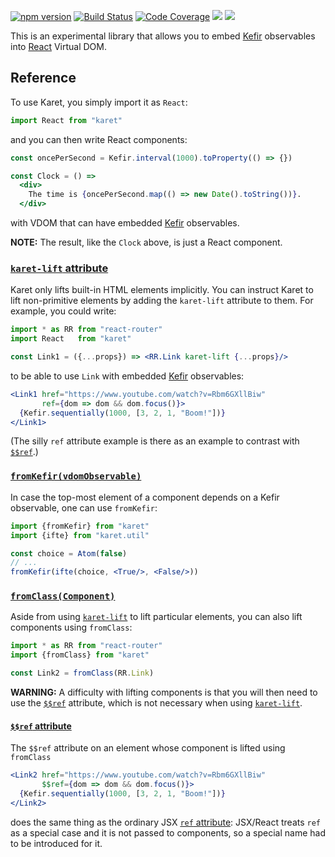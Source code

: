 [![npm version](https://badge.fury.io/js/karet.svg)](http://badge.fury.io/js/karet) [![Build Status](https://travis-ci.org/calmm-js/karet.svg?branch=master)](https://travis-ci.org/calmm-js/karet) [![Code Coverage](https://img.shields.io/codecov/c/github/calmm-js/karet/master.svg)](https://codecov.io/github/calmm-js/karet?branch=master) [![](https://david-dm.org/calmm-js/karet.svg)](https://david-dm.org/calmm-js/karet) [![](https://david-dm.org/calmm-js/karet/dev-status.svg)](https://david-dm.org/calmm-js/karet?type=dev)

This is an experimental library that allows you to
embed [Kefir](http://rpominov.github.io/kefir/) observables
into [React](https://facebook.github.io/react/) Virtual DOM.

## Reference

To use Karet, you simply import it as `React`:

```jsx
import React from "karet"
```

and you can then write React components:

```jsx
const oncePerSecond = Kefir.interval(1000).toProperty(() => {})

const Clock = () =>
  <div>
    The time is {oncePerSecond.map(() => new Date().toString())}.
  </div>
```

with VDOM that can have embedded [Kefir](http://rpominov.github.io/kefir/)
observables.

**NOTE:** The result, like the `Clock` above, is just a React component.

### <a name="karet-lift"></a> [`karet-lift` attribute](#karet-lift)

Karet only lifts built-in HTML elements implicitly.  You can instruct Karet to
lift non-primitive elements by adding the `karet-lift` attribute to them.  For
example, you could write:

```jsx
import * as RR from "react-router"
import React   from "karet"

const Link1 = ({...props}) => <RR.Link karet-lift {...props}/>
```

to be able to use `Link` with embedded [Kefir](http://rpominov.github.io/kefir/)
observables:

```jsx
<Link1 href="https://www.youtube.com/watch?v=Rbm6GXllBiw"
       ref={dom => dom && dom.focus()}>
  {Kefir.sequentially(1000, [3, 2, 1, "Boom!"])}
</Link1>
```

(The silly `ref` attribute example is there as an example to contrast
with [`$$ref`](#ref).)

### <a name="fromKefir"></a> [`fromKefir(vdomObservable)`](#fromKefir "fromKefir: Observable VDOM -> VDOM")

In case the top-most element of a component depends on a Kefir observable, one
can use `fromKefir`:

```jsx
import {fromKefir} from "karet"
import {ifte} from "karet.util"

const choice = Atom(false)
// ...
fromKefir(ifte(choice, <True/>, <False/>))
```

### <a name="fromClass"></a> [`fromClass(Component)`](#fromClass "fromClass: Component props -> Component (Observable props)")

Aside from using [`karet-lift`](#karet-lift) to lift particular elements, you
can also lift components using `fromClass`:

```jsx
import * as RR from "react-router"
import {fromClass} from "karet"

const Link2 = fromClass(RR.Link)
```

**WARNING:** A difficulty with lifting components is that you will then need to
use the [`$$ref`](#ref) attribute, which is not necessary when
using [`karet-lift`](#karet-lift).

#### <a name="ref"></a> [`$$ref` attribute](#ref)

The `$$ref` attribute on an element whose component is lifted using `fromClass`

```jsx
<Link2 href="https://www.youtube.com/watch?v=Rbm6GXllBiw"
       $$ref={dom => dom && dom.focus()}>
  {Kefir.sequentially(1000, [3, 2, 1, "Boom!"])}
</Link2>
```

does the same thing as the ordinary
JSX
[`ref` attribute](https://facebook.github.io/react/docs/more-about-refs.html#the-ref-callback-attribute):
JSX/React treats `ref` as a special case and it is not passed to components, so
a special name had to be introduced for it.
